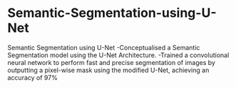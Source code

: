 # Semantic-Segmentation-using-U-Net
Semantic Segmentation using U-Net -Conceptualised a Semantic Segmentation model using the U-Net Architecture. -Trained a convolutional neural network to perform fast and precise segmentation of images by outputting a pixel-wise mask using the modified U-Net, achieving an accuracy of 97%
